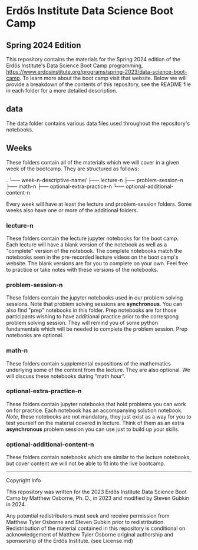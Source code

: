 # Erdős Institute Data Science Boot Camp
## Spring 2024 Edition

This repository contains the materials for the Spring 2024 edition of the Erdős Institute's Data Science Boot Camp programming, https://www.erdosinstitute.org/programs/spring-2023/data-science-boot-camp. To learn more about the boot camp visit that website. Below we will provide a breakdown of the contents of this repository, see the README file in each folder for a more detailed description.

## data

The data folder contains various data files used throughout the repository's notebooks.

## Weeks

These folders contain all of the materials which we will cover in a given week of the bootcamp.  They are structured as follows:

.
└── week-n-descriptive-name/
    ├── lecture-n
    ├── problem-session-n
    ├── math-n
    ├── optional-extra-practice-n
    └── optional-additional-content-n

Every week will have at least the lecture and problem-session folders.  Some weeks also have one or more of the additional folders.

### lecture-n

These folders contain the lecture jupyter notebooks for the boot camp. Each lecture will have a blank version of the notebook as well as a "complete" version of the notebook. The complete notebooks match the notebooks seen in the pre-recorded lecture videos on the boot camp's website. The blank versions are for you to complete on your own. Feel free to practice or take notes with these versions of the notebooks. 

### problem-session-n

These folders contain the jupyter notebooks used in our problem solving sessions.  Note that problem solving sessions are **synchronous**. You can also find "prep" notebooks in this folder. Prep notebooks are for those participants wishing to have additional practice prior to the correspong problem solving session. They will remind you of some python fundamentals which will be needed to complete the problem session.  Prep notebooks are optional.

### math-n

These folders contain supplemental expositions of the mathematics underlying some of the content from the lecture.  They are also optional.  We will discuss these notebooks during "math hour".

### optional-extra-practice-n

These folders contain jupyter notebooks that hold problems you can work on for practice. Each notebook has an accompanying solution notebook. <i>Note</i>, these notebooks are not mandatory, they just exist as a way for you to test yourself on the material covered in lecture.  Think of them as an extra **asynchronous** problem session you can use just to build up your skills.

### optional-additional-content-n

These folders contain notebooks which are similar to the lecture notebooks, but cover content we will not be able to fit into the live bootcamp.


-------------------------
Copyright Info

This repository was written for the 2023 Erdős Institute Data Science Boot Camp by Matthew Osborne, Ph. D., in 2023 and modified by Steven Gubkin in 2024.

Any potential redistributors must seek and receive permission from Matthew Tyler Osborne and Steven Gubkin prior to redistribution. Redistribution of the material contained in this repository is conditional on acknowledgement of Matthew Tyler Osborne original authorship and sponsorship of the Erdős Institute. (see License.md)
